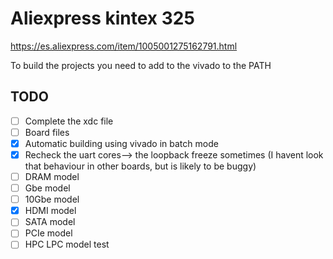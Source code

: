 # Aliexpress kintex 325


https://es.aliexpress.com/item/1005001275162791.html


To build the projects you need to add to the vivado to the PATH

## TODO

- [ ] Complete the xdc file
- [ ] Board files
- [x] Automatic building using vivado in batch mode
- [x] Recheck the uart cores--> the loopback freeze sometimes (I havent look that behaviour in other boards, but is likely to be buggy)
- [ ] DRAM model
- [ ] Gbe model
- [ ] 10Gbe model
- [x] HDMI model 
- [ ] SATA model
- [ ] PCIe model
- [ ] HPC LPC model test
